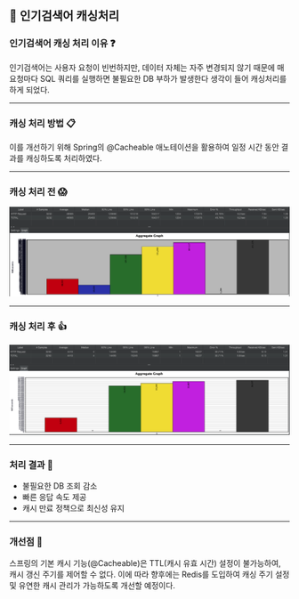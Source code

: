 ## 🌈 인기검색어 캐싱처리

### 인기검색어 캐싱 처리 이유 ❓

인기검색어는 사용자 요청이 빈번하지만, 데이터 자체는 자주 변경되지 않기 때문에
매 요청마다 SQL 쿼리를 실행하면 불필요한 DB 부하가 발생한다 생각이 들어 캐싱처리를 하게 되었다.

---

### 캐싱 처리 방법 📋

이를 개선하기 위해
Spring의 @Cacheable 애노테이션을 활용하여 일정 시간 동안 결과를 캐싱하도록 처리하였다.

---
### 캐싱 처리 전 😱

![hsV1.png](image/hsV1.png)

---

### 캐싱 처리 후 👍

![hsV2.png](image/hsV2.png)

---
### 처리 결과 📄

- 불필요한 DB 조회 감소
- 빠른 응답 속도 제공
- 캐시 만료 정책으로 최신성 유지

---

### 개선점 📝

스프링의 기본 캐시 기능(@Cacheable)은 TTL(캐시 유효 시간) 설정이 불가능하여, 캐시 갱신 주기를 제어할 수 없다.
이에 따라 향후에는 Redis를 도입하여 캐싱 주기 설정 및 유연한 캐시 관리가 가능하도록 개선할 예정이다.